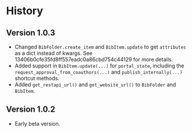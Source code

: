 # History


## Version 1.0.3

- Changed ``BibFolder.create_item`` and ``BibItem.update`` to get
  ``attributes`` as a dict instead of kwargs.
  See 13406b0cfe35fd8ff557eadc0a86cbd754c44129 for more details.
- Added support in ``BibItem.update(...)`` for ``portal_state``, including the
  ``request_approval_from_coauthors(...)`` and ``publish_internally(...)`` shortcut
  methods.
- Added ``get_restapi_url()`` and ``get_website_url()`` to ``BibFolder`` and ``BibItem``.


## Version 1.0.2

- Early beta version.
